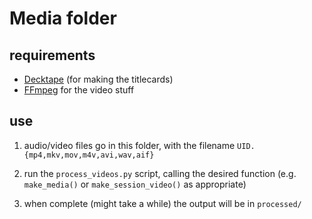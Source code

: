 # Media folder

## requirements

- [Decktape](https://github.com/astefanutti/decktape) (for making the titlecards)
- [FFmpeg](http://ffmpeg.org/) for the video stuff

## use

1. audio/video files go in this folder, with the filename `UID.{mp4,mkv,mov,m4v,avi,wav,aif}`

2. run the `process_videos.py` script, calling the desired function (e.g.
   `make_media()` or `make_session_video()` as appropriate)

3. when complete (might take a while) the output will be in `processed/`

